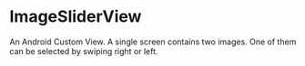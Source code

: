 # ImageSliderView
An Android Custom View.
A single screen contains two images. One of them can be selected by swiping right or left.
